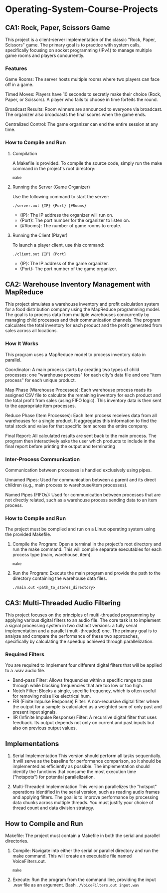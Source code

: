 # Operating-System-Course-Projects

## CA1: Rock, Paper, Scissors Game
This project is a client-server implementation of the classic "Rock, Paper, Scissors" game. The primary goal is to practice with system calls, specifically focusing on socket programming (IPv4) to manage multiple game rooms and players concurrently.

### Features
Game Rooms: The server hosts multiple rooms where two players can face off in a game.

Timed Moves: Players have 10 seconds to secretly make their choice (Rock, Paper, or Scissors). A player who fails to choose in time forfeits the round.

Broadcast Results: Room winners are announced to everyone via broadcast. The organizer also broadcasts the final scores when the game ends.

Centralized Control: The game organizer can end the entire session at any time.

### How to Compile and Run
1. Compilation

    A Makefile is provided. To compile the source code, simply run the make command in the project's root directory:

    `make`

2. Running the Server (Game Organizer)

    Use the following command to start the server:

    `./server.out {IP} {Port} {#Rooms}`

    - {IP}: The IP address the organizer will run on.
    - {Port}: The port number for the organizer to listen on.
    - {#Rooms}: The number of game rooms to create.

3. Running the Client (Player)

    To launch a player client, use this command:

    `./client.out {IP} {Port}`

    - {IP}: The IP address of the game organizer.
    - {Port}: The port number of the game organizer.

## CA2: Warehouse Inventory Management with MapReduce

This project simulates a warehouse inventory and profit calculation system for a food distribution company using the MapReduce programming model. The goal is to process data from multiple warehouses concurrently by managing child processes and their communication channels.  The program calculates the total inventory for each product and the profit generated from sales across all locations. 

### How It Works
This program uses a MapReduce model to process inventory data in parallel.

Coordinator: A main process starts by creating two types of child processes: one "warehouse process" for each city's data file and one "item process" for each unique product.


Map Phase (Warehouse Processes): Each warehouse process reads its assigned CSV file to calculate the remaining inventory for each product and the total profit from sales (using FIFO logic). This inventory data is then sent to the appropriate item processes.


Reduce Phase (Item Processes): Each item process receives data from all warehouses for a single product. It aggregates this information to find the total stock and value for that specific item across the entire company.

Final Report: All calculated results are sent back to the main process. The program then interactively asks the user which products to include in the final report before printing the output and terminating


### Inter-Process Communication
Communication between processes is handled exclusively using pipes. 

Unnamed Pipes: Used for communication between a parent and its direct children (e.g., main process to warehouse/item processes). 

Named Pipes (FIFOs): Used for communication between processes that are not directly related, such as a warehouse process sending data to an item process. 

### How to Compile and Run
The project must be compiled and run on a Linux operating system using the provided Makefile. 

1. Compile the Program:
    Open a terminal in the project's root directory and run the make command. This will compile separate executables for each process type (main, warehouse, item). 

    `make`

2. Run the Program:
    Execute the main program and provide the path to the directory containing the warehouse data files.

    `./main.out <path_to_stores_directory>`


## CA3: Multi-Threaded Audio Filtering
This project focuses on the principles of multi-threaded programming by applying various digital filters to an audio file. The core task is to implement a signal processing system in two distinct versions: a fully serial implementation and a parallel (multi-threaded) one. The primary goal is to analyze and compare the performance of these two approaches, specifically by calculating the speedup achieved through parallelization.


### Required Filters
You are required to implement four different digital filters that will be applied to a .wav audio file.

-   Band-pass Filter: Allows frequencies within a specific range to pass through while blocking frequencies that are too low or too high.
-   Notch Filter: Blocks a single, specific frequency, which is often useful for removing noise like electrical hum.
-   FIR (Finite Impulse Response) Filter: A non-recursive digital filter where the output for a sample is calculated as a weighted sum of only past and present input signals.
-   IIR (Infinite Impulse Response) Filter: A recursive digital filter that uses feedback. Its output depends not only on current and past inputs but also on previous output values.

## Implementations
1. Serial Implementation
This version should perform all tasks sequentially. It will serve as the baseline for performance comparison, so it should be implemented as efficiently as possible. The implementation should identify the functions that consume the most execution time ("hotspots") for potential parallelization.

2. Multi-Threaded Implementation
This version parallelizes the "hotspot" operations identified in the serial version, such as reading audio frames and applying filters. The goal is to improve performance by processing data chunks across multiple threads. You must justify your choice of thread count and data division strategy.


## How to Compile and Run
Makefile: The project must contain a Makefile in both the serial and parallel directories.

1. Compile: Navigate into either the serial or parallel directory and run the make command. This will create an executable file named VoiceFilters.out.

    `make`

2. Execute: Run the program from the command line, providing the input .wav file as an argument.
Bash
    `./VoiceFilters.out input.wav` 

